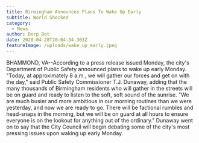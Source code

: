 ```yaml
---
title: Birmingham Announces Plans To Wake Up Early
subtitle: World Shocked
category:
  - News
author: Derp Bot
date: 2020-04-28T20:04:34.303Z
featureImage: /uploads/wake_up_early.jpeg
---
```

BHAMMOND, VA--According to a press release issued Monday, the city's Department of Public Safety announced plans to wake up early Monday. "Today, at approximately 8 a.m., we will gather our forces and get on with the day," said Public Safety Commissioner T.J. Dunaway, adding that the many thousands of Birmingham residents who will gather in the streets will be on guard and ready to listen to the soft, soft sound of the sunrise. "We are much busier and more ambitious in our morning routines than we were yesterday, and now we are ready to go. There will be factional rumbles and head-snaps in the morning, but we will be on guard at all hours to ensure everyone is on the lookout for anything out of the ordinary." Dunaway went on to say that the City Council will begin debating some of the city's most pressing issues upon waking up early Monday.